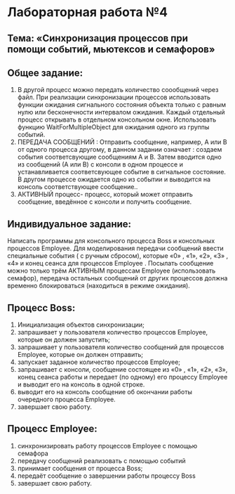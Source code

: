 # Лабораторная работа №4
## Тема: «Синхронизация процессов при помощи событий, мьютексов и семафоров»
 
## Общее задание:
1. В другой процесс можно передать количество соообщений через файл.
При реализации синхронизации процессов использовать функции ожидания сигнального состояния объекта только с
равным нулю или бесконечности интервалом ожидания. Каждый отдельный процесс открывать в отдельном
консольном окне. Использовать функцию WaitForMultipleObject для ожидания одного из группы событий.
2. ПЕРЕДАЧА СООБЩЕНИЙ : Отправить сообщение, например, А или В от одного процесса другому, в данном задании
означает : создаем события соответсвующие сообщениям А и В. Затем вводится одно из сообщений (А или В) с
консоли в одном процессе и устанавливается соответсвующее событие в сигнальное состояние. В другом процессе
ожидается одно из событии и выводится на консоль соответствующее сообщение..
3. АКТИВНЫЙ процесс- процесс, который может отправить сообщение, введённое с консоли и получить сообщение.

## Индивидуальное задание: 
Написать программы для консольного процесса Boss и консольных процессов Employee. Для моделирования
передачи сообщений ввести специальные события ( с ручным сбросом), которые «0» , «1», «2», «3» , «4» и конец
сеанса для процессов Employee .
Посылать сообщение можно только трём АКТИВНЫМ процессам Employee (использовать семафор), передача
остальных сообщений от других процессов должна временно блокироваться (находиться в режиме ожидания).

## Процесс Boss:
1. Инициализация объектов синхронизации;
2. запрашивает у пользователя количество процессов Employee, которые он должен запустить;
3. запрашивает у пользователя количество сообщений для процессов Employee, которые он должен
отправить;
4. запускает заданное количество процессов Employee;
5. запрашивает с консоли, сообщение состоящее из «0» , «1», «2», «3», конец сеанса работы и передает (по
одному) его процессу Employee и выводит его на консоль в одной строке.
6. выводит его на консоль сообщение об окончании работы очередного процесса Employee.
7. завершает свою работу.

## Процесс Employee:
1. синхронизировать работу процессов Employee с помощью семафора
2. передачу сообщений реализовать с помощью событий
3. принимает сообщения от процесса Boss;
4. передаёт сообщение о завершении работы процессу Boss
5. завершает свою работу.